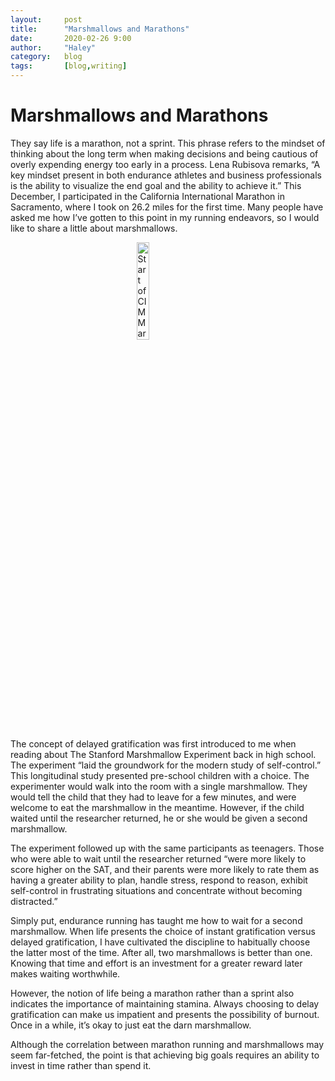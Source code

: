 ```yaml
---
layout:     post
title:      "Marshmallows and Marathons"
date:       2020-02-26 9:00
author:     "Haley"
category:   blog
tags:       [blog,writing]
---
```


# Marshmallows and Marathons

They say life is a marathon, not a sprint. This phrase refers to the mindset of thinking about the long term when making decisions and being cautious of overly expending energy too early in a process. Lena Rubisova remarks, “A key mindset present in both endurance athletes and business professionals is the ability to visualize the end goal and the ability to achieve it.” This December, I participated in the California International Marathon in Sacramento, where I took on 26.2 miles for the first time. Many people have asked me how I’ve gotten to this point in my running endeavors, so I would like to share a little about marshmallows.
<br>

<img style = "width: 20%; height: 20%; display: block; margin-left: auto; margin-right: auto;" src="https://www.haleysmiles.com/marathonStart.JPG"  alt="Start of CIM Marathon"/>

The concept of delayed gratification was first introduced to me when reading about The Stanford Marshmallow Experiment back in high school. The experiment “laid the groundwork for the modern study of self-control.” This longitudinal study presented pre-school children with a choice. The experimenter would walk into the room with a single marshmallow. They would tell the child that they had to leave for a few minutes, and were welcome to eat the marshmallow in the meantime. However, if the child waited until the researcher returned, he or she would be given a second marshmallow.
<br>

The experiment followed up with the same participants as teenagers. Those who were able to wait until the researcher returned “were more likely to score higher on the SAT, and their parents were more likely to rate them as having a greater ability to plan, handle stress, respond to reason, exhibit self-control in frustrating situations and concentrate without becoming distracted.”
<br>

Simply put, endurance running has taught me how to wait for a second marshmallow. When life presents the choice of instant gratification versus delayed gratification, I have cultivated the discipline to habitually choose the latter most of the time. After all, two marshmallows is better than one. Knowing that time and effort is an investment for a greater reward later makes waiting worthwhile.
<br>

However, the notion of life being a marathon rather than a sprint also indicates the importance of maintaining stamina. Always choosing to delay gratification can make us impatient and presents the possibility of burnout. Once in a while, it’s okay to just eat the darn marshmallow.
<br>

Although the correlation between marathon running and marshmallows may seem far-fetched, the point is that achieving big goals requires an ability to invest in time rather than spend it.
